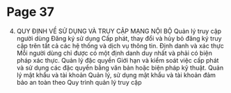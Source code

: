 # Page 37

 4. QUY ĐỊNH VỀ SỬ DỤNG VÀ TRUY CẬP MẠNG NỘI BỘ  Quản lý truy cập người dùng  Đăng ký sử dụng 
Cấp phát, thay đổi và hủy bỏ đăng ký truy cập trên tất cả các hệ thống và dịch vụ thông tin.
 Định danh và xác thực 
Mỗi người dùng chỉ được có một định danh duy nhất và phải có biện pháp xác thực.
 Quản lý đặc quyền 
Giới hạn và kiểm soát việc cấp phát và sử dụng các đặc quyền bằng văn bản hoặc biện pháp kỹ thuật.
 Quản lý mật khẩu và tài khoản  Quản lý, sử dụng mật khẩu và tài khoản đảm bảo an toàn theo Quy trình quản lý truy cập
